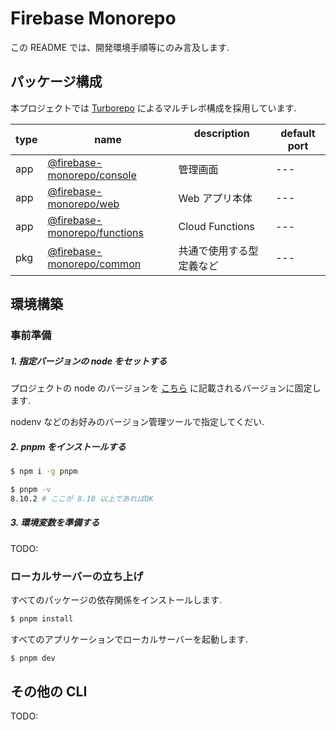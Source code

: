 <!-- @format -->

# Firebase Monorepo

この README では、開発環境手順等にのみ言及します.

## パッケージ構成

本プロジェクトでは [Turborepo](https://turbo.build/repo/docs) によるマルチレポ構成を採用しています.

| type | name                                              | description 　　　　　　 | default port |
| ---- | ------------------------------------------------- | ------------------------ | ------------ |
| app  | [@firebase-monorepo/console](./apps/console/)     | 管理画面                 | ---          |
| app  | [@firebase-monorepo/web](./apps/web/)             | Web アプリ本体           | ---          |
| app  | [@firebase-monorepo/functions](./apps/functions/) | Cloud Functions          | ---          |
| pkg  | [@firebase-monorepo/common](./packages/common/)   | 共通で使用する型定義など | ---          |

## 環境構築

### 事前準備

##### 1. 指定バージョンの node をセットする

プロジェクトの node のバージョンを [こちら](./.node-version) に記載されるバージョンに固定します.

nodenv などのお好みのバージョン管理ツールで指定してくだい.

##### 2. pnpm をインストールする

```sh
$ npm i -g pnpm

$ pnpm -v
8.10.2 # ここが 8.10 以上であればOK
```

##### 3. 環境変数を準備する

TODO:

### ローカルサーバーの立ち上げ

すべてのパッケージの依存関係をインストールします.

```sh
$ pnpm install
```

すべてのアプリケーションでローカルサーバーを起動します.

```sh
$ pnpm dev
```

## その他の CLI

TODO:
